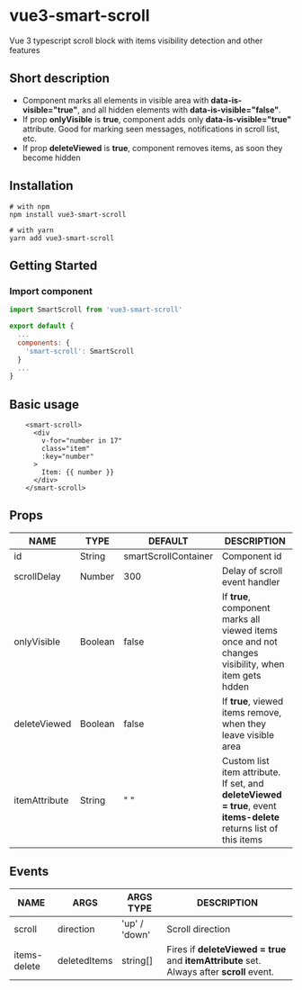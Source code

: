 # vue3-smart-scroll

Vue 3 typescript scroll block with items visibility detection and other features

## Short description
- Component marks all elements in visible area with **data-is-visible="true"**, and all hidden elements with **data-is-visible="false"**.
- If prop **onlyVisible** is **true**, component adds only **data-is-visible="true"** attribute. Good for marking seen messages, notifications in scroll list, etc.
- If prop **deleteViewed** is **true**, component removes items, as soon they become hidden

## Installation
```shell
# with npm
npm install vue3-smart-scroll
```
```shell
# with yarn
yarn add vue3-smart-scroll
```

## Getting Started
### Import component
```javascript
import SmartScroll from 'vue3-smart-scroll'

export default {
  ...
  components: {
    'smart-scroll': SmartScroll
  }
  ...
}
```

## Basic usage
```vue
    <smart-scroll>
      <div
        v-for="number in 17"
        class="item"
        :key="number"
      >
        Item: {{ number }}
      </div>
    </smart-scroll>
```

## Props
| NAME          | TYPE    | DEFAULT              | DESCRIPTION |
|---------------|---------|----------------------|-------------------------------|
| id            | String  | smartScrollContainer | Component id                  |
| scrollDelay   | Number  | 300                  | Delay of scroll event handler |
| onlyVisible   | Boolean | false                | If **true**, component marks all viewed items once and not changes visibility, when item gets hdden 
| deleteViewed  | Boolean | false                | If **true**, viewed items remove, when they leave visible area 
| itemAttribute | String  | " "                  | Custom list item attribute. If set, and **deleteViewed = true**, event **items-delete** returns list of                                                      this items

## Events
| NAME         | ARGS         | ARGS TYPE     | DESCRIPTION       |
|--------------|--------------|---------------| ------------------|
| scroll       | direction    | 'up' / 'down' | Scroll direction
| items-delete | deletedItems | string[]      | Fires if **deleteViewed = true** and **itemAttribute** set. Always after **scroll** event.  
